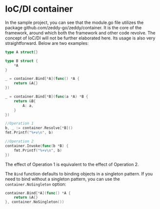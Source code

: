 # IoC/DI container
In the sample project, you can see that the module.go file utilizes the package github.com/zeddy-go/zeddy/container.
It is the core of the framework, around which both the framework and other code revolve.
The concept of IoC/DI will not be further elaborated here. Its usage is also very straightforward.
Below are two examples:
```go
type A struct{}

type B struct {
    *A
}

_ = container.Bind[*A](func() *A {
    return &A{}
})

_ = container.Bind[*B](func(a *A) *B {
    return &B{
        A: a,
    }
})

//Operation 1
b, _ := container.Resolve[*B]()
fmt.Printf("%+v\n", b)

//Operation 2
container.Invoke(func(b *B) {
    fmt.Printf("%+v\n", b)
})
```
The effect of Operation 1 is equivalent to the effect of Operation 2.

The `Bind` function defaults to binding objects in a singleton pattern. 
If you need to bind without a singleton pattern, you can use the `container.NoSingleton` option:

```go
container.Bind[*A](func() *A {
    return &A{}
}, container.NoSingleton())
```